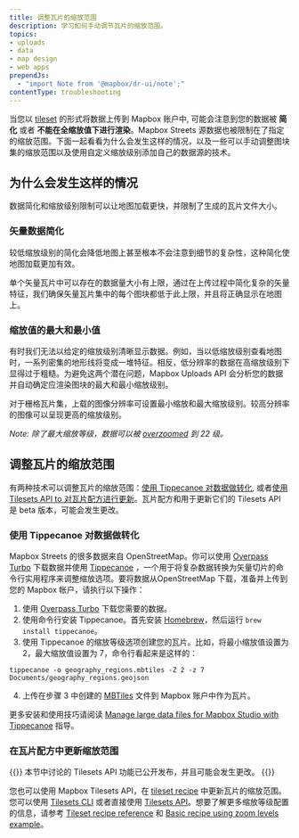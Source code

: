 ```yaml
---
title: 调整瓦片的缩放范围
description: 学习如何手动调节瓦片的缩放范围。
topics:
- uploads
- data
- map design
- web apps
prependJs:
  - "import Note from '@mapbox/dr-ui/note';"
contentType: troubleshooting
---
```


当您以 [tileset](/help/glossary/tileset) 的形式将数据上传到 Mapbox 账户中, 可能会注意到您的数据被 **简化** 或者 **不能在全缩放值下进行渲染**。Mapbox Streets 源数据也被限制在了指定的缩放范围。下面一起看看为什么会发生这样的情况，以及一些可以手动调整图块集的缩放范围以及使用自定义缩放级别添加自己的数据源的技术。

## 为什么会发生这样的情况

数据简化和缩放级别限制可以让地图加载更快，并限制了生成的瓦片文件大小。

### 矢量数据简化

较低缩放级别的简化会降低地图上甚至根本不会注意到细节的复杂性，这种简化使地图加载更加有效。

单个矢量瓦片中可以存在的数据量大小有上限，通过在上传过程中简化复杂的矢量特征，我们确保矢量瓦片集中的每个图块都低于此上限，并且将正确显示在地图上。

### 缩放值的最大和最小值

有时我们无法以给定的缩放级别清晰显示数据。例如，当以低缩放级别查看地图时，一系列密集的地形线将变成一堆特征。相反，低分辨率的数据在高缩放级别下显得过于粗糙。为避免这两个潜在问题，Mapbox Uploads API 会分析您的数据并自动确定应渲染图块的最大和最小缩放级别。

对于栅格瓦片集，上载的图像分辨率可设置最小缩放和最大缩放级别。较高分辨率的图像可以呈现更高的缩放级别。

_Note: 除了最大缩放等级，数据可以被 [overzoomed](/help/glossary/overzoom/) 到 22 级。_

## 调整瓦片的缩放范围

有两种技术可以调整瓦片的缩放范围：[使用 Tippecanoe 对数据做转化](#transform-data-with-tippecanoe), 或者[使用 Tilesets API to 对瓦片配方进行更新](#update-zoom-extent-in-a-tilesets-recipe)。瓦片配方和用于更新它们的 Tilesets API 是 beta 版本，可能会发生更改。 

### 使用 Tippecanoe 对数据做转化
Mapbox Streets 的很多数据来自 OpenStreetMap。你可以使用 [Overpass Turbo](/help/tutorials/overpass-turbo/#use-overpass-turbo) 下载数据并使用 [Tippecanoe](https://github.com/mapbox/tippecanoe) ，一个用于将复杂数据转换为矢量切片的命令行实用程序来调整缩放选项。要将数据从OpenStreetMap 下载，准备并上传到您的 Mapbox 帐户，请执行以下操作：

1. 使用 [Overpass Turbo](/help/tutorials/overpass-turbo/#use-overpass-turbo) 下载您需要的数据。
2. 使用命令行安装 Tippecanoe。首先安装 [Homebrew](https://brew.sh/)，然后运行 `brew install tippecanoe`。
3. 使用 Tippecanoe 的缩放等级选项创建您的瓦片。比如，将最小缩放值设置为 2，最大缩放值设置为 7，命令行看起来是这样的：
```
tippecanoe -o geography_regions.mbtiles -Z 2 -z 7 Documents/geography_regions.geojson
```
4. 上传在步骤 3 中创建的 [MBTiles](/help/glossary/mbtiles/) 文件到 Mapbox 账户中作为瓦片。

更多安装和使用技巧请阅读 [Manage large data files for Mapbox Studio with Tippecanoe](/help/troubleshooting/large-data-tippecanoe)  指导。

### 在瓦片配方中更新缩放范围

{{<Note title='Tilesets API public beta' theme="beta">}}
本节中讨论的 Tilesets API 功能已公开发布，并且可能会发生更改。
{{</Note>}}

您也可以使用 Mapbox Tilesets API，在 [tileset recipe](/help/glossary/tileset-recipe/) 中更新瓦片的缩放范围。您可以使用 [Tilesets CLI](https://github.com/mapbox/tilesets-cli/blob/master/README.md#update-recipe) 或者直接使用 [Tilesets API](https://docs.mapbox.com/api/maps/#update-a-tilesets-recipe)。想要了解更多缩放等级配置的信息，请参考  [Tileset recipe reference](/help/troubleshooting/tileset-recipe-reference/#zoom-level-configuration) 和 [Basic recipe using zoom levels example](https://docs.mapbox.com/help/troubleshooting/tileset-recipe-examples/#basic-recipe-using-zoom-levels)。
